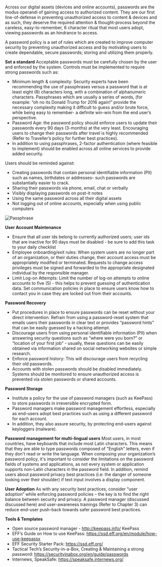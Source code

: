 Across our digital assets (devices and online accounts), passwords are the modus operandi of gaining access to authorized content. They are our first line-of-defense in preventing unauthorized access to content & devices and as such, they deserve the required attention & thought-process beyond the careless, easy-to-remember, 6 character ritual that most users adopt, viewing passwords as an hindrance to access. 

A password policy is a set of rules which are created to improve computer security by preventing unauthorized access and by motivating users to create dependable, secure passwords; storing and utilizing them properly.

**Set a standard**
Acceptable passwords must be carefully chosen by the user and enforced by the system. Controls must be implemented to require strong passwords such as:  
- Minimum length & complexity: Security experts have been recommending the use of passphrases versus a password that is at least eight (8) characters long, with a combination of alphanumeric characters. Passphrases which are usually a series of words, (for example: “oh no its Donald Trump for 2016 again!” provide the necessary complexity making it difficult to guess and/or brute force, while being easy to remember- a definite win-win from the end user’s perspective. 
- Password Age: the password policy should enforce users to update their passwords every 90 days (3-months) at the very least. Encouraging users to change their passwords after travel is highly recommended (Refer to Traveller’s policy for further best practices). 
- In addition to using passphrases, 2-factor authentication (where feasible to implement) should be enabled across all online services to provide added security. 

Users should be reminded against:  
- Creating passwords that contain personal identifiable information (PII) such as names, birthdates or addresses- such passwords are substantially easier to crack. 
- Sharing their passwords via phone, email, chat or verbally
- Visibly displaying passwords on post-it notes
- Using the same password across all their digital assets
- Not logging out of online accounts, especially when using public computers 

![Passphrase](images/passphrase.png)

**User Account Maintenance**
- Ensure that all user ids belong to currently authorized users; user ids that are inactive for 90 days must be disabled - be sure to add this task to your daily checklist 
- Employee onboarding/exit rules: When system users are no longer part of an organization, or their duties change, their account access must be appropriately modified or terminated. Requests to change access privileges must be signed and forwarded to the appropriate designated individual by the responsible manager.  
- Limit Log-on Attempts: Limit the number of log-on attempts to online accounts to five (5) - this helps to prevent guessing of authentication data.  Set communication policies in place to ensure users know how to contact you in case they are locked out from their accounts.  

**Password Recovery**
- Put procedures in place to ensure passwords can be reset without your direct intervention. Refrain from using a password-reset system that emails users their passwords in clear text or provides “password hints” that can be easily guessed by a hacking attempt. 
- Discourage users from using personal identifiable information (PII) when answering security questions such as “where were you born?” or “location of your first job” - usually, these questions can be easily obtained via information shared on social networking websites or simple research. 
- Enforce password history: This will discourage users from recycling their old passwords. 
- Accounts with stolen passwords should be disabled immediately. Systems should be monitored to ensure unauthorized access is prevented via stolen passwords or shared accounts.

**Password Storage**
- Institute a policy for the use of password managers (such as KeePass) to store passwords in irreversible encrypted form. 
- Password managers make password management effortless, especially as end-users adopt best practices such as using a different password for each account. 
- In addition, they also assure security, by protecting end-users against keyloggers (malware). 

**Password management for multi-lingual users** 
Most users, in most countries, have keyboards that include most Latin characters. This means that they are able to type passwords composed of "English" letters, even if they don't read or write the language. When composing your organization’s password policy, it's important to consider the limitations on the password fields of systems and applications, as not every system or application supports non-Latin characters in the password field. In addition, remind users about password privacy best practices (i.e: the danger of someone looking over their shoulder) if text input involves a display component. 

**User Adoption**
As with any security best practices, consider “user adoption” while enforcing password policies – the key is to find the right balance between security and privacy. A password manager (discussed discussed here) and user-awareness trainings (Refer to Chapter 3) can reduce end-user push-back towards safer password best practices. 

**Tools & Templates**
- Open source password manager - http://keepass.info/ KeePass
- EFF’s Guide on How to use KeePass: https://ssd.eff.org/en/module/how-use-keepassx 
- EFF Security Starter Pack: https://ssd.eff.org/ 
- Tactical Tech’s Security-in-a-Box, Creating & Maintaining a strong password: https://securityinabox.org/en/guide/passwords
- Internews, SpeakSafe: https://speaksafe.internews.org/


